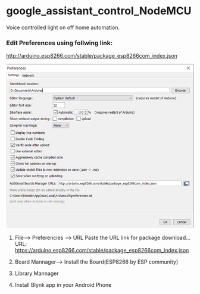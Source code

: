 # google_assistant_control_NodeMCU
Voice controlled light on off home automation.
### Edit Preferences using follwing link:
http://arduino.esp8266.com/stable/package_esp8266com_index.json

<img src="preferences.png">

1. File--> Preferencies --> URL
  Paste the URL link for package download...
  URL:  https://arduino.esp8266.com/stable/package_esp8266com_index.json

2. Board Mannager--> Install the Board(ESP8266 by ESP community)

3. Library Mannager 

4. Install Blynk app in your Android Phone
